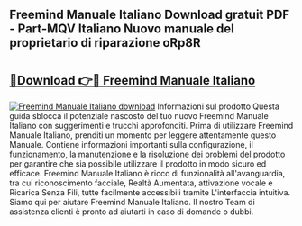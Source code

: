 ## Freemind Manuale Italiano Download gratuit PDF - Part-MQV Italiano Nuovo manuale del proprietario di riparazione oRp8R

# <h2><a href="http://dfbrcun.blite.top/?on=Freemind+Manuale+Italiano">🔗Download 👉🔴 Freemind Manuale Italiano</a></h2>

[![Freemind Manuale Italiano download](https://i.imgur.com/lujVjoI.png)](http://dfbrcun.blite.top/?on=Freemind+Manuale+Italiano)
Informazioni sul prodotto Questa guida sblocca il potenziale nascosto del tuo nuovo Freemind Manuale Italiano con suggerimenti e trucchi approfonditi. Prima di utilizzare Freemind Manuale Italiano, prenditi un momento per leggere attentamente questo Manuale. Contiene informazioni importanti sulla configurazione, il funzionamento, la manutenzione e la risoluzione dei problemi del prodotto per garantire che sia possibile utilizzare il prodotto in modo sicuro ed efficace. Freemind Manuale Italiano è ricco di funzionalità all'avanguardia, tra cui riconoscimento facciale, Realtà Aumentata, attivazione vocale e Ricarica Senza Fili, tutte facilmente accessibili tramite L'interfaccia intuitiva. Siamo qui per aiutare Freemind Manuale Italiano. Il nostro Team di assistenza clienti è pronto ad aiutarti in caso di domande o dubbi.

